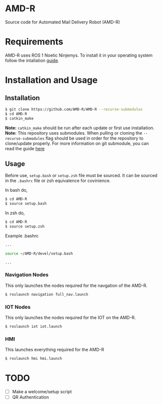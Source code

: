 # AMD-R
Source code for Automated Mail Delivery Robot (AMD-R)

# Requirements
AMD-R uses ROS 1 Noetic Ninjemys. To install it in your operating system follow the intallation [guide](https://wiki.ros.org/noetic/Installation).

# Installation and Usage
## Installation
``` sh
$ git clone https://github.com/AMD-R/AMD-R --recurse-submodules
$ cd AMD-R
$ catkin_make
```

**Note:** `catkin_make` should be run after each update or first use installation.
**Note:** This repository uses submodules. When pulling or cloning the `--recurse-submodules` flag should be used in order for the repository to clone/update properly. For more information on git submodule, you can read the guide [here](https://git-scm.com/book/en/v2/Git-Tools-Submodules)

## Usage
Before use, `setup.bash` or `setup.zsh` file must be sourced. It can be sourced in the `.bashrc` file or zsh equivalence for covinience.

In bash do,
``` sh
$ cd AMD-R
$ source setup.bash
```

In zsh do,
``` sh
$ cd AMD-R
$ source setup.zsh
```

Example .bashrc

``` sh
...

source ~/AMD-R/devel/setup.bash

...
```

### Navigation Nodes
This only launches the nodes required for the navgation of the AMD-R.
``` sh
$ roslaunch navigation full_nav.launch
```

### IOT Nodes
This only launches the nodes required for the IOT on the AMD-R.
``` sh
$ roslaunch iot iot.launch
```

### HMI
This launches everything required for the AMD-R

``` sh
$ roslaunch hmi hmi.launch
```

# TODO
  * [ ] Make a welcome/setup script
  * [ ] QR Authentication
